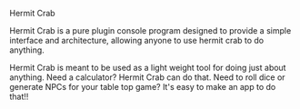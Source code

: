 Hermit Crab

Hermit Crab is a pure plugin console program designed to
provide a simple interface and architecture, allowing 
anyone to use hermit crab to do anything.

Hermit Crab is meant to be used as a light weight tool for doing
just about anything. Need a calculator? Hermit Crab can do that. 
Need to roll dice or generate NPCs for your table top game? It's 
easy to make an app to do that!!
